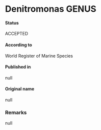 # Denitromonas GENUS

#### Status
ACCEPTED

#### According to
World Register of Marine Species

#### Published in
null

#### Original name
null

### Remarks
null